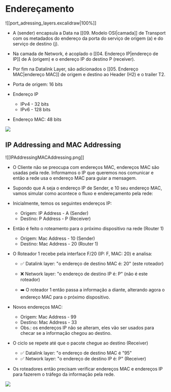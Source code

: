 # Endereçamento 

![[port_adressing_layers.excalidraw|100%]]

- A (sender) encapsula a Data na [[09. Modelo OSI|camada]] de Transport com os metadados do endereço da porta do serviço de origem (a) e do serviço de destino (j).
- Na camada de Network, é acoplado o [[04. Endereço IP|endereço de IP]] de A (origem) e o endereço IP do destino P (receiver).
- Por fim na Datalink Layer, são adicionados o [[05. Endereço MAC|endereço MAC]] de origem e destino ao Header (H2) e o trailer T2.

- Porta de origem: 16 bits
- Endereço IP
	- IPv4 - 32 bits
	- IPv6 - 128 bits
- Endereço MAC: 48 bits

![](https://www.youtube.com/watch?v=yDTC6sbYFFE&list=PLBlnK6fEyqRgMCUAG0XRw78UA8qnv6jEx&index=18)

## IP Addressing and MAC Addressing
![[IPAddressingMACAddressing.png]]

- O Cliente não se preocupa com endereços MAC, endereços MAC são usadas pela rede. Informamos o IP que queremos nos comunicar e então a rede usa o endereço MAC para guiar a mensagem.
- Supondo que A seja o endereço IP de Sender, e 10 seu endereço MAC, vamos simular como acontece o fluxo e endereçamento pela rede:

- Inicialmente, temos os seguintes endereços IP:
	- Origem: IP Address - A (Sender)
	- Destino: P Address - P (Receiver)

- Então é feito o roteamento para o próximo dispositivo na rede (Router 1)
	- Origem: Mac Address - 10 (Sender)
	- Destino: Mac Address - 20 (Router 1)
- O Roteador 1 recebe pela interface F/20 (IP: F, MAC: 20) e analisa:
	- ✅ Datalink layer: "o endereço de destino MAC é: 20" (este roteador) 
	- ❌ Network layer: "o endereço de destino IP é: P" (não é este roteador)
	
	- ➡️ O roteador 1 então passa a informação a diante, alterando agora o endereço MAC para o próximo dispositivo. 

- Novos endereços MAC: 
	- Origem: Mac Address - 99
	- Destino: Mac Address - 33
	- Obs.: os endereços IP não se alteram, eles vão ser usados para checar se a informação chegou ao destino.

- O ciclo se repete até que o pacote chegue ao destino (Receiver)
	- ✅ Datalink layer: "o endereço de destino MAC é "95"
	- ✅ Network layer: "o endereço de destino IP é: P" (Receiver) 

- Os roteadores então precisam verificar endereços MAC e endereços IP para fazerem o tráfego da informação pela rede.

<img src="https://cdn.educba.com/academy/wp-content/uploads/2019/05/OSI-Model1_Done.jpg">